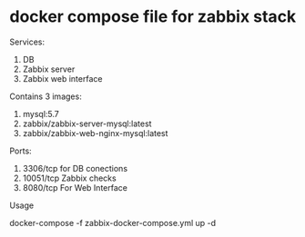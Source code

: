 # docker compose file for zabbix stack

Services:
1. DB
2. Zabbix server
3. Zabbix web interface

Contains 3 images:
1. mysql:5.7
2. zabbix/zabbix-server-mysql:latest
3. zabbix/zabbix-web-nginx-mysql:latest

Ports:

1. 3306/tcp for DB conections
2. 10051/tcp Zabbix checks
3. 8080/tcp For Web Interface

Usage

docker-compose -f zabbix-docker-compose.yml up -d
